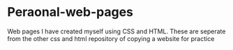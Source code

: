 # Peraonal-web-pages
Web pages I have created myself using CSS and HTML. These are seperate from the other css and html repository of copying a website for practice
